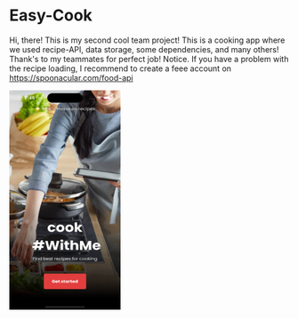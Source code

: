 # Easy-Cook
Hi, there! This is my second cool team project! This is a cooking app where we used recipe-API, data storage, some dependencies, and many others! Thank's to my teammates for perfect job!
Notice. If you have a problem with the recipe loading, I recommend to create a feee account on https://spoonacular.com/food-api


<img src="https://github.com/Saint-Pablo-3/Easy-Cook/blob/main/Simulator%20Screen%20Shot%20-%20iPhone%2014%20Pro%20-%202023-05-13%20at%2014.45.15.png" width="200" height="395">
